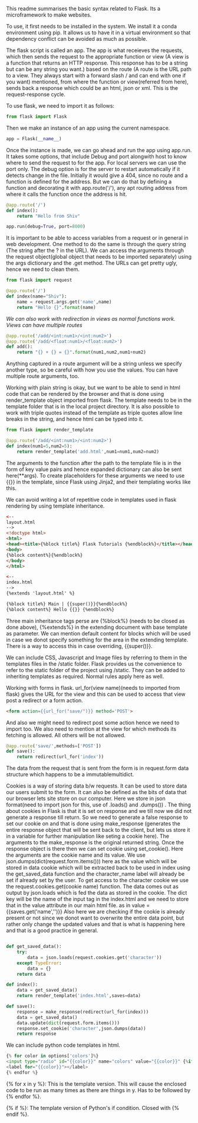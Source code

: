 This readme summarises the basic syntax related to Flask. Its a microframework to make websites. 

To use, it first needs to be installed in the system. We install it a conda environment using pip. It allows us to have it in a virtual environment so that dependency conflict can be avoided as much as possible.

The flask script is called an app. The app is what receieves the requests, which then sends the request to the appropriate function or view (A view is a function that returns an HTTP response. This response has to be a string but can be any string you want.) based on the route (A route is the URL path to a view. They always start with a forward slash / and can end with one if you want) mentioned, from where the function or view(referred from here), sends back a response which could be an html, json or xml. This is the request-response cycle.

To use flask, we need to import it as follows:
```python
from flask import Flask
```

Then we make an instance of an app using the current namespace. 

```python
app = Flask(__name__)
```

Once the instance is made, we can go ahead and run the app using app.run. It takes some options, that include Debug and port alongwith host to know where to send the request to for the app. For local servers we can use the port only. The debug option is for the server to restart automatically if it detects change in the file. 
Initially it would give a 404, since no route and a function is defined for the address. But we can do that by defining a function and decorating it with app.route('/'), any apt routing address from where it calls the function once the address is hit. 

```python
@app.route('/')
def index():
	return "Hello from Shiv"

app.run(debug=True, port=8000)
```

It is important to be able to access variables from a request or in general in web development. One method to do the same is through the query string (The string after the ? in the URL). We can access the arguments through the request object(global object that needs to be imported separately) using the args dictionary and the .get method. The URLs can get pretty ugly, hence we need to clean them. 

```python
from flask import request

@app.route('/')
def index(name="Shiv"):
	name = request.args.get('name',name)
	return "Hello {}".format(name)
```

_We can also work with redirection in views as normal functions work._\
_Views can have multiple routes_


```python
@app.route('/add/<int:num1>/<int:num2>')
@app.route('/add/<float:num1>/<float:num2>')
def add():
	return "{} + {} = {}".format(num1,num2,num1+num2)
```
Anything captured in a route argument will be a string unless we specify another type, so be careful with how you use the values. You can have multiple route arguments, too.

Working with plain string is okay, but we want to be able to send in html code that can be rendered by the browser and that is done using render_template object imported from flask. The template needs to be in the template folder that is in the local project directory. It is also possible to work with triple quotes instead of the template as triple quotes allow line breaks in the string, and hence html can be typed into it.

```python
from flask import render_template

@app.route('/add/<int:num1>/<int:num2>')
def index(num1=5,num2=5):
	return render_template('add.html',num1=num1,num2=num2)
```

The arguments to the function after the path to the template file is in the form of key value pairs and hence expanded dictionary can also be sent here(\*\*args). To create placeholders for these arguments we need to use {{}} in the template, since Flask using Jinja2, and their templating works like this.

We can avoid writing a lot of repetitive code in templates used in flask rendering by using template inheritance.  

```html
<--
layout.html
-->
<!doctype html>
<html>
<head><title>{%block title%} Flask Tutorials {%endblock%}</title></head>
<body>
{%block content%}{%endblock%}
</body>
</html>
```

```html
<--
index.html
-->
{%extends 'layout.html' %}

{%block title%} Main | {{super()}}{%endblock%}
{%block content%} Hello {{}} {%endblock%}
```
Three main inheritance tags perse are {%block%} (needs to be closed as done above), {%extends%} in the extending document with base template as parameter. We can mention default content for blocks which will be used in case we donot specify something for the area in the extending template. There is a way to access this in case overriding, {{super()}}.

We can include CSS, Javascript and Image files by referring to them in the templates files in the /static folder. Flask provides us the convenience to refer to the static folder of the project using /static. They can be added to inheriting templates as required. Normal rules apply here as well. 

Working with forms in flask. url_for(view name)(needs to imported from flask) gives the URL for the view and this can be used to access that view post a redirect or a form action. 

```html
<form action={{url_for('save/')}} method='POST'>
```

And also we might need to redirect post some action hence we need to import too. We also need to mention at the view for which methods its fetching is allowed. All others will be not allowed.

```python
@app.route('save/',methods=['POST'])
def save():
	return redirect(url_for('index'))
```

The data from the request that is sent from the form is in request.form data structure which happens to be a immutablemultidict.

Cookies is a way of storing data b/w requests.  It can be used to store data our users submit to the form. It can also be defined as the bits of data that our browser lets site store on our computer. Here we store in json format(need to import json for this, use of .loads() and .dumps()) . The thing about cookies in Flask is that it is set on response and we till now we did not generate a response till return. So we need to generate a false response to set our cookie on and that is done using make_response (generates the entire response object that will be sent back to the client, but lets us store it in a variable for further manipulation like seting a cookie here). The arguments to the make_response is the original returned string. Once the response object is there then we can set cookie using set_cookie(). Here the arguments are the cookie name and its value. We use json.dumps(dict(request.form.items())) here as the value which will be stored in data cookie which will be extracted back to be used in index using the get_saved_data function and the character_name label will already be set if already set by the user.
To get access to the character cookie we use the request.cookies.get(cookie name) function. The data comes out as output by json.loads which is fed the data as stored in the cookie. The dict key will be the name of the input tag in the index.html and we need to store that in the value attribute in our main html file. as in value = {{saves.get('name','')}}
Also here we are checking if the cookie is already present or not since we donot want to overwrite the entire data point, but rather only change the updated values and that is what is happening here and that is a good practice in general.


```python

def get_saved_data():
	try:
		data = json.loads(request.cookies.get('character'))
	except TypeError:
		data = {}
	return data

def index():
	data = get_saved_data()
	return render_template('index.html',saves=data)

def save():
	response = make_response(redirect(url_for(index)))
	data = get_saved_data()
	data.update(dict(request.form.items()))
	response.set_cookie('character',json.dumps(data))
	return response
```

We can include python code templates in html. 

```python
{% for color in options['colors']%}
<input type="radio" id="{{color}}" name="colors" value="{{color}}" {%if saves.get('colors') == color %} checked{%endif%}>
<label for="{{color}}"></label>
{% endfor %}
```

{% for x in y %}: This is the template version. This will cause the enclosed code to be run as many times as there are things in y. Has to be followed by {% endfor %}.

{% if %}: The template version of Python's if condition. Closed with {% endif %}.